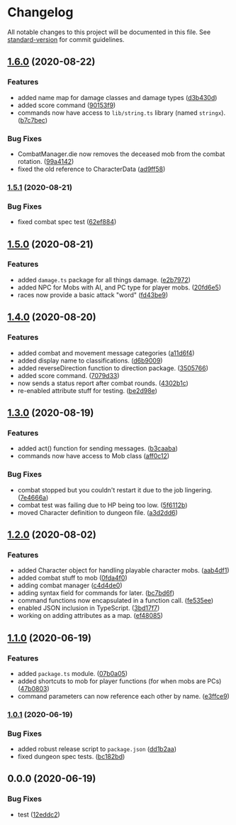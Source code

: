 # Changelog

All notable changes to this project will be documented in this file. See [standard-version](https://github.com/conventional-changelog/standard-version) for commit guidelines.

## [1.6.0](https://github.com/jackindisguise/telnetmud/compare/v1.5.1...v1.6.0) (2020-08-22)


### Features

* added name map for damage classes and damage types ([d3b430d](https://github.com/jackindisguise/telnetmud/commit/d3b430d3b846eb0b2cc120ba0c054a19295e216c))
* added score command ([90153f9](https://github.com/jackindisguise/telnetmud/commit/90153f9500733da0ddb14b5dc50c8787e5437884))
* commands now have access to `lib/string.ts` library (named `stringx`). ([b7c7bec](https://github.com/jackindisguise/telnetmud/commit/b7c7bec9c1f9ec25b31b5a849c83460b10dbce00))


### Bug Fixes

* CombatManager.die now removes the deceased mob from the combat rotation. ([99a4142](https://github.com/jackindisguise/telnetmud/commit/99a4142e8114213985a952243cbcc7751bf04244))
* fixed the old reference to CharacterData ([ad9ff58](https://github.com/jackindisguise/telnetmud/commit/ad9ff580f7d09aa21a5205f8f3f4fe56c4aba48a))

### [1.5.1](https://github.com/jackindisguise/telnetmud/compare/v1.5.0...v1.5.1) (2020-08-21)


### Bug Fixes

* fixed combat spec test ([62ef884](https://github.com/jackindisguise/telnetmud/commit/62ef8843fc4aff90ce947faad60640b93fd28c6e))

## [1.5.0](https://github.com/jackindisguise/telnetmud/compare/v1.4.0...v1.5.0) (2020-08-21)


### Features

* added `damage.ts` package for all things damage. ([e2b7972](https://github.com/jackindisguise/telnetmud/commit/e2b79721db3a3acb209dd478d0b7010304126eb7))
* added NPC for Mobs with AI, and PC type for player mobs. ([20fd6e5](https://github.com/jackindisguise/telnetmud/commit/20fd6e5c96efcda237d478b589ba18dca3ccc5df))
* races now provide a basic attack "word" ([fd43be9](https://github.com/jackindisguise/telnetmud/commit/fd43be96a1b415d9a9c8db1b5199d20af3d30634))

## [1.4.0](https://github.com/jackindisguise/telnetmud/compare/v1.3.0...v1.4.0) (2020-08-20)


### Features

* added combat and movement message categories ([a11d6f4](https://github.com/jackindisguise/telnetmud/commit/a11d6f45457e0f7859307cec6a59854078687cfc))
* added display name to classifications. ([d6b9009](https://github.com/jackindisguise/telnetmud/commit/d6b9009db3224d208ebe93cc3cd625e9d726166a))
* added reverseDirection function to direction package. ([3505766](https://github.com/jackindisguise/telnetmud/commit/3505766c02bc5df8109968af24e57f766a10771f))
* added score command. ([7079d33](https://github.com/jackindisguise/telnetmud/commit/7079d33040688a891df8acd35277070f8a082db4))
* now sends a status report after combat rounds. ([4302b1c](https://github.com/jackindisguise/telnetmud/commit/4302b1ca185f7f019702ce1a36be4e08b18e1db5))
* re-enabled attribute stuff for testing. ([be2d98e](https://github.com/jackindisguise/telnetmud/commit/be2d98ecf612f14497797f5896675b39d15fe219))

## [1.3.0](https://github.com/jackindisguise/telnetmud/compare/v1.2.0...v1.3.0) (2020-08-19)


### Features

* added act() function for sending messages. ([b3caaba](https://github.com/jackindisguise/telnetmud/commit/b3caababcffaa595fedb5af6debdda36cde308da))
* commands now have access to Mob class ([aff0c12](https://github.com/jackindisguise/telnetmud/commit/aff0c126bcefb640788f5d232f1c97c443f3c526))


### Bug Fixes

* combat stopped but you couldn't restart it due to the job lingering. ([7e4666a](https://github.com/jackindisguise/telnetmud/commit/7e4666a0f10b561d4c89eee645222bf0e67ab452))
* combat test was failing due to HP being too low. ([5f6112b](https://github.com/jackindisguise/telnetmud/commit/5f6112b6e2e3500b9763398fe8c07e6c6efb4ab3))
* moved Character definition to dungeon file. ([a3d2dd6](https://github.com/jackindisguise/telnetmud/commit/a3d2dd6c57405dd533308b81ba9a713cfea4a38f))

## [1.2.0](https://github.com/jackindisguise/telnetmud/compare/v1.1.0...v1.2.0) (2020-08-02)


### Features

* added Character object for handling playable character mobs. ([aab4df1](https://github.com/jackindisguise/telnetmud/commit/aab4df14e8adfbcc0b8c6f3ca41f1499cf3fb32e))
* added combat stuff to mob ([0fda4f0](https://github.com/jackindisguise/telnetmud/commit/0fda4f0cb011e3b12c297acda14e3db24e3b65f5))
* adding combat manager ([c4d4de0](https://github.com/jackindisguise/telnetmud/commit/c4d4de05435a9efad6bbf82109051734e56f75a2))
* adding syntax field for commands for later. ([bc7bd6f](https://github.com/jackindisguise/telnetmud/commit/bc7bd6fd475ca397729ed9988236a7777d91333b))
* command functions now encapsulated in a function call. ([fe535ee](https://github.com/jackindisguise/telnetmud/commit/fe535ee1b6fb3de11b99af3c5130fa09abb0ad1d))
* enabled JSON inclusion in TypeScript. ([3bd17f7](https://github.com/jackindisguise/telnetmud/commit/3bd17f782681c4aa5abf72bb104648f8efcf3a16))
* working on adding attributes as a map. ([ef48085](https://github.com/jackindisguise/telnetmud/commit/ef480855670884d5548d2b4a54f7b82699979706))

## [1.1.0](https://github.com/jackindisguise/telnetmud/compare/v1.0.1...v1.1.0) (2020-06-19)


### Features

* added `package.ts` module. ([07b0a05](https://github.com/jackindisguise/telnetmud/commit/07b0a05ef8728830fa7244a61693945831bbc9a0))
* added shortcuts to mob for player functions (for when mobs are PCs) ([47b0803](https://github.com/jackindisguise/telnetmud/commit/47b0803429c09dfd7a53eb5c6b7b21e601776f6a))
* command parameters can now reference each other by name. ([e3ffce9](https://github.com/jackindisguise/telnetmud/commit/e3ffce9eee878350193e26e36eb76985e680de93))

### [1.0.1](https://github.com/jackindisguise/telnetmud/compare/v0.0.0...v1.0.1) (2020-06-19)


### Bug Fixes

* added robust release script to `package.json` ([dd1b2aa](https://github.com/jackindisguise/telnetmud/commit/dd1b2aa3ec0991315390a006cab49db728d41cb2))
* fixed dungeon spec tests. ([bc182bd](https://github.com/jackindisguise/telnetmud/commit/bc182bd437e42127697423f85195704650d55665))

## 0.0.0 (2020-06-19)


### Bug Fixes

* test ([12eddc2](https://github.com/jackindisguise/telnetmud/commit/12eddc2f17ed62ef55ce5e0589e986c924b8383e))
